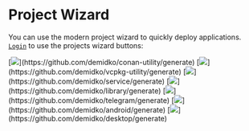 # Project Wizard
You can use the modern project wizard to quickly deploy applications.  
[`Login`](https://github.com/login) to use the projects wizard buttons: 

[![](https://img.shields.io/badge/Utility%20(C++,%20Conan,%20cmake)-003E54?style=for-the-badge&logo=cmake)](https://github.com/demidko/conan-utility/generate)  
[![](https://img.shields.io/badge/Utility%20(C++,%20vcpkg,%20cmake)-003E54?style=for-the-badge&logo=cmake)](https://github.com/demidko/vcpkg-utility/generate)  
[![](https://img.shields.io/badge/Microservice%20(Kotlin,%20Gradle,%20Java)-EA7100?style=for-the-badge&logo=java)](https://github.com/demidko/service/generate)  
[![](https://img.shields.io/badge/library%20(Kotlin,%20Gradle,%20Java)-EA7100?style=for-the-badge&logo=java)](https://github.com/demidko/library/generate)  
[![](https://img.shields.io/badge/telegram%20bot%20(Kotlin,%20Gradle,%20Java)-blue?style=for-the-badge&logo=telegram)](https://github.com/demidko/telegram/generate)  
[![](https://img.shields.io/badge/android%20application%20(Kotlin,%20Gradle)-darkgreen?style=for-the-badge&logo=android)](https://github.com/demidko/android/generate)  
[![](https://img.shields.io/badge/desktop%20application%20(Kotlin,%20Gradle,%20Jetpack)-darkblue?style=for-the-badge&logo=kotlin)](https://github.com/demidko/desktop/generate)    

